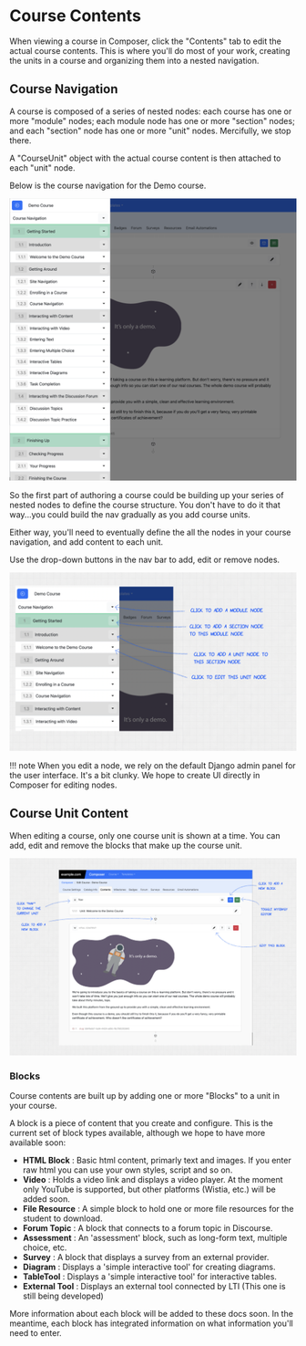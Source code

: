 # Course Contents

When viewing a course in Composer, click the "Contents" tab to edit the actual course contents. This is where you'll do most
of your work, creating the units in a course and organizing them into a nested navigation.

## Course Navigation

A course is composed of a series of nested nodes: each course has one or more "module" nodes; each module node has
one or more "section" nodes; and each "section" node has one or more "unit" nodes. Mercifully, we stop there.

A "CourseUnit" object with the actual course content is then attached to each "unit" node.

Below is the course navigation for the Demo course.

![Screenshot of composer course nav](/docs/assets/authoring/modify_nodes.png)

So the first part of authoring a course could be building up your series of nested nodes to define the course
structure. You don't have to do it that way...you could build the nav gradually as you add course units.

Either way, you'll need to eventually define the all the nodes in your course navigation, and add content to each unit.

Use the drop-down buttons in the nav bar to add, edit or remove nodes.

![Screenshot of dropdown in composer nav](/docs/assets/authoring/node_dropdowns.png)

!!! note
    When you edit a node, we rely on the default Django admin panel for the user interface. It's a bit clunky. We hope to create UI directly
    in Composer for editing nodes.

## Course Unit Content

When editing a course, only one course unit is shown at a time. You can add, edit and remove the blocks that make up
the course unit.

![Screenshot of composer course unit edit page](/docs/assets/authoring/edit_unit_view.png)

### Blocks

Course contents are built up by adding one or more "Blocks" to a unit in your course.

A block is a piece of content that you create and configure. This is the current
set of block types available, although we hope to have more available soon:

  - **HTML Block** : Basic html content, primarly text and images. If you enter raw html you can use your own styles, script and so on.
  - **Video** : Holds a video link and displays a video player. At the moment only YouTube is supported, but other platforms (Wistia, etc.) will be added soon.
  - **File Resource** : A simple block to hold one or more file resources for the student to download.
  - **Forum Topic** : A block that connects to a forum topic in Discourse.
  - **Assessment** : An 'assessment' block, such as long-form text, multiple choice, etc.
  - **Survey** : A block that displays a survey from an external provider.
  - **Diagram** : Displays a 'simple interactive tool' for creating diagrams.
  - **TableTool** : Displays a 'simple interactive tool' for interactive tables.
  - **External Tool** : Displays an external tool connected by LTI (This one is still being developed)

More information about each block will be added to these docs soon. In the meantime, each block has integrated information on what information you'll need to enter.
